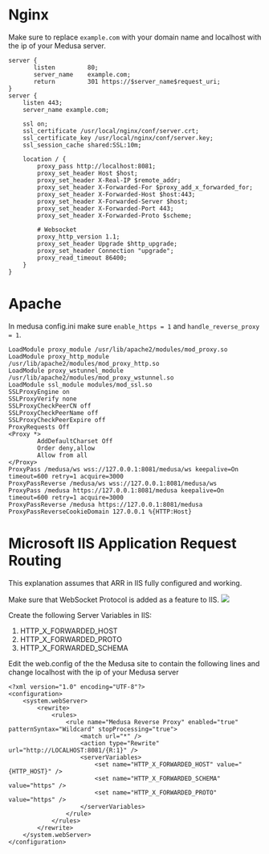 # Nginx

Make sure to replace `example.com` with your domain name and localhost with the ip of your Medusa server.
```
server {
       listen         80;
       server_name    example.com;
       return         301 https://$server_name$request_uri;
}
server {
    listen 443;
    server_name example.com;

    ssl on;
    ssl_certificate /usr/local/nginx/conf/server.crt;
    ssl_certificate_key /usr/local/nginx/conf/server.key;
    ssl_session_cache shared:SSL:10m;

    location / {
        proxy_pass http://localhost:8081;
        proxy_set_header Host $host;
        proxy_set_header X-Real-IP $remote_addr;
        proxy_set_header X-Forwarded-For $proxy_add_x_forwarded_for;
        proxy_set_header X-Forwarded-Host $host:443;
        proxy_set_header X-Forwarded-Server $host;
        proxy_set_header X-Forwarded-Port 443;
        proxy_set_header X-Forwarded-Proto $scheme;

        # Websocket
        proxy_http_version 1.1;
        proxy_set_header Upgrade $http_upgrade;
        proxy_set_header Connection "upgrade";
        proxy_read_timeout 86400;
    }
}
```

# Apache
In medusa config.ini make sure `enable_https = 1` and `handle_reverse_proxy = 1`. 
```
LoadModule proxy_module /usr/lib/apache2/modules/mod_proxy.so
LoadModule proxy_http_module /usr/lib/apache2/modules/mod_proxy_http.so
LoadModule proxy_wstunnel_module /usr/lib/apache2/modules/mod_proxy_wstunnel.so
LoadModule ssl_module modules/mod_ssl.so
SSLProxyEngine on
SSLProxyVerify none
SSLProxyCheckPeerCN off
SSLProxyCheckPeerName off
SSLProxyCheckPeerExpire off
ProxyRequests Off
<Proxy *>
        AddDefaultCharset Off
        Order deny,allow
        Allow from all
</Proxy>
ProxyPass /medusa/ws wss://127.0.0.1:8081/medusa/ws keepalive=On timeout=600 retry=1 acquire=3000
ProxyPassReverse /medusa/ws wss://127.0.0.1:8081/medusa/ws
ProxyPass /medusa https://127.0.0.1:8081/medusa keepalive=On timeout=600 retry=1 acquire=3000
ProxyPassReverse /medusa https://127.0.0.1:8081/medusa
ProxyPassReverseCookieDomain 127.0.0.1 %{HTTP:Host}
```

# Microsoft IIS Application Request Routing
This explanation assumes that ARR in IIS fully configured and working.

Make sure that WebSocket Protocol is added as a feature to IIS.
![](https://i.imgur.com/h62mXUS.png)

Create the following Server Variables in IIS:
1. HTTP_X_FORWARDED_HOST
2. HTTP_X_FORWARDED_PROTO
3. HTTP_X_FORWARDED_SCHEMA

Edit the web.config of the the Medusa site to contain the following lines and change localhost with the ip of your Medusa server
```
<?xml version="1.0" encoding="UTF-8"?>
<configuration>
    <system.webServer>
        <rewrite>
            <rules>
                <rule name="Medusa Reverse Proxy" enabled="true" patternSyntax="Wildcard" stopProcessing="true">
                    <match url="*" />
                    <action type="Rewrite" url="http://LOCALHOST:8081/{R:1}" />
                    <serverVariables>
                        <set name="HTTP_X_FORWARDED_HOST" value="{HTTP_HOST}" />
                        <set name="HTTP_X_FORWARDED_SCHEMA" value="https" />
                        <set name="HTTP_X_FORWARDED_PROTO" value="https" />
                    </serverVariables>
                </rule>
            </rules>
        </rewrite>
    </system.webServer>
</configuration>
```